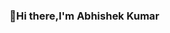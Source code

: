 ### 👋Hi there,I'm Abhishek Kumar 

<!--
**India-Abhishek/India-Abhishek** is a ✨ _special_ ✨ repository because its `README.md` (this file) appears on your GitHub profile.

Here are some ideas to get you started:

- 👀 I’m interested in Building myself.
- 🌱 I’m currently learning React, DSA.
- 👯 I’m looking to collaborate on on ML, Web Dev, Full Stack Dev.
- 📫 Reach me at abhishekbth99@gmail.com

